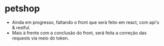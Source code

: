 # petshop


- Ainda em progresso, faltando o front que será feito em react, com api's & restful. 
- Mais à frente com a conclusão do front, será feita a correção das requests via meio do token.
